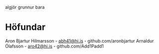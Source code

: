 algjör grunnur bara

# Höfundar

Aron Bjartur Hilmarsson - abh41@hi.is - github.com/aronbjartur
Arnaldur Ólafsson - aro42@hi.is - github.com/Add1Padd1

